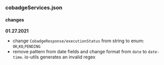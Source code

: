 ### cobadgeServices.json
#### changes
**01.27.2021**
- change `CobadgeResponse/executionStatus` from string to enum: `OK`,`KO`,`PENDING`
- remove pattern from date fields and change format from `date` to `date-time`. io-utils generates an invalid regex
